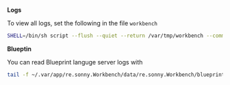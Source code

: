 **Logs**

To view all logs, set the following in the file `workbench`

```sh
SHELL=/bin/sh script --flush --quiet --return /var/tmp/workbench --command "G_MESSAGES_DEBUG=\"Gjs-Console Workbench\" re.sonny.Workbench $@"
```

**Blueptin**

You can read Blueprint languge server logs with

```sh
tail -f ~/.var/app/re.sonny.Workbench/data/re.sonny.Workbench/blueprint-logs
```
